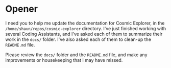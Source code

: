 # Opener

I need you to help me update the documentation for Cosmic Explorer, in the `/home/shaun/repos/cosmic-explorer` directory.
I've just finished working with several Coding Assistants, and I've asked each of them to summarize their work in the `docs/` folder.
I've also asked each of them to clean-up the `README.md` file.

Please review the `docs/` folder and the `README.md` file, and make any improvements or housekeeping that I may have missed.
